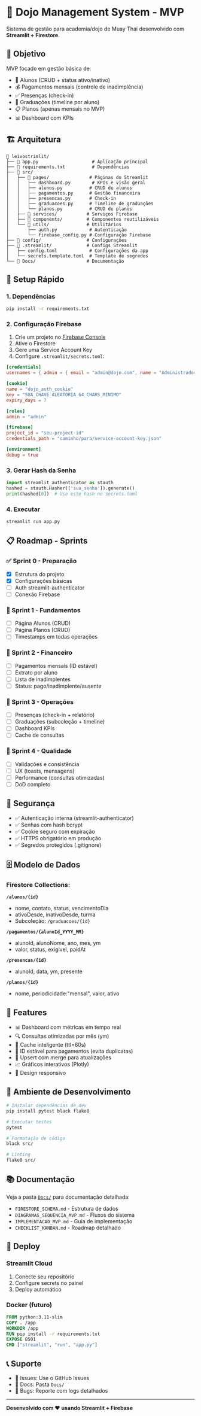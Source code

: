 # 🥋 Dojo Management System - MVP

Sistema de gestão para academia/dojo de Muay Thai desenvolvido com **Streamlit + Firestore**.

## 🎯 Objetivo

MVP focado em gestão básica de:
- 👥 Alunos (CRUD + status ativo/inativo)
- 💰 Pagamentos mensais (controle de inadimplência)
- ✅ Presenças (check-in)
- 🥋 Graduações (timeline por aluno)
- 📋 Planos (apenas mensais no MVP)
- 📊 Dashboard com KPIs

## 🏗️ Arquitetura

```
📁 leivostrimlit/
├── 📄 app.py                    # Aplicação principal
├── 📄 requirements.txt          # Dependências
├── 📁 src/
│   ├── 📁 pages/               # Páginas do Streamlit
│   │   ├── dashboard.py        # KPIs e visão geral
│   │   ├── alunos.py          # CRUD de alunos
│   │   ├── pagamentos.py      # Gestão financeira
│   │   ├── presencas.py       # Check-in
│   │   ├── graduacoes.py      # Timeline de graduações
│   │   └── planos.py          # CRUD de planos
│   ├── 📁 services/           # Serviços Firebase
│   ├── 📁 components/         # Componentes reutilizáveis
│   └── 📁 utils/              # Utilitários
│       ├── auth.py            # Autenticação
│       └── firebase_config.py # Configuração Firebase
├── 📁 config/                 # Configurações
├── 📁 .streamlit/             # Configs Streamlit
│   ├── config.toml            # Configurações da app
│   └── secrets.template.toml  # Template de segredos
└── 📁 Docs/                   # Documentação
```

## 🚀 Setup Rápido

### 1. Dependências
```bash
pip install -r requirements.txt
```

### 2. Configuração Firebase
1. Crie um projeto no [Firebase Console](https://console.firebase.google.com)
2. Ative o Firestore
3. Gere uma Service Account Key
4. Configure `.streamlit/secrets.toml`:

```toml
[credentials]
usernames = { admin = { email = "admin@dojo.com", name = "Administrador", password = "$2b$12$SEU_HASH_AQUI" } }

[cookie]
name = "dojo_auth_cookie"  
key = "SUA_CHAVE_ALEATORIA_64_CHARS_MINIMO"
expiry_days = 7

[roles]
admin = "admin"

[firebase]
project_id = "seu-project-id"
credentials_path = "caminho/para/service-account-key.json"

[environment]
debug = true
```

### 3. Gerar Hash da Senha
```python
import streamlit_authenticator as stauth
hashed = stauth.Hasher(['sua_senha']).generate()
print(hashed[0])  # Use este hash no secrets.toml
```

### 4. Executar
```bash
streamlit run app.py
```

## 📋 Roadmap - Sprints

### ✅ Sprint 0 - Preparação
- [x] Estrutura do projeto
- [x] Configurações básicas
- [ ] Auth streamlit-authenticator
- [ ] Conexão Firebase

### 🔄 Sprint 1 - Fundamentos
- [ ] Página Alunos (CRUD)
- [ ] Página Planos (CRUD)
- [ ] Timestamps em todas operações

### 📅 Sprint 2 - Financeiro
- [ ] Pagamentos mensais (ID estável)
- [ ] Extrato por aluno
- [ ] Lista de inadimplentes
- [ ] Status: pago/inadimplente/ausente

### 🎯 Sprint 3 - Operações
- [ ] Presenças (check-in + relatório)
- [ ] Graduações (subcoleção + timeline)
- [ ] Dashboard KPIs
- [ ] Cache de consultas

### 🚀 Sprint 4 - Qualidade
- [ ] Validações e consistência
- [ ] UX (toasts, mensagens)
- [ ] Performance (consultas otimizadas)
- [ ] DoD completo

## 🔐 Segurança

- ✅ Autenticação interna (streamlit-authenticator)
- ✅ Senhas com hash bcrypt
- ✅ Cookie seguro com expiração
- ✅ HTTPS obrigatório em produção
- ✅ Segredos protegidos (.gitignore)

## 🗄️ Modelo de Dados

### Firestore Collections:

**`/alunos/{id}`**
- nome, contato, status, vencimentoDia
- ativoDesde, inativoDesde, turma
- Subcoleção: `/graduacoes/{id}`

**`/pagamentos/{alunoId_YYYY_MM}`** 
- alunoId, alunoNome, ano, mes, ym
- valor, status, exigivel, paidAt

**`/presencas/{id}`**
- alunoId, data, ym, presente

**`/planos/{id}`**
- nome, periodicidade:"mensal", valor, ativo

## 🎨 Features

- 📊 Dashboard com métricas em tempo real
- 🔍 Consultas otimizadas por mês (ym)
- 💾 Cache inteligente (ttl=60s)
- 🎯 ID estável para pagamentos (evita duplicatas)
- 🔄 Upsert com merge para atualizações
- 📈 Gráficos interativos (Plotly)
- 📱 Design responsivo

## 🧪 Ambiente de Desenvolvimento

```bash
# Instalar dependências de dev
pip install pytest black flake8

# Executar testes
pytest

# Formatação de código
black src/

# Linting
flake8 src/
```

## 📚 Documentação

Veja a pasta [`Docs/`](Docs/) para documentação detalhada:
- `FIRESTORE_SCHEMA.md` - Estrutura de dados
- `DIAGRAMAS_SEQUENCIA_MVP.md` - Fluxos do sistema
- `IMPLEMENTACAO_MVP.md` - Guia de implementação
- `CHECKLIST_KANBAN.md` - Roadmap detalhado

## 🚀 Deploy

### Streamlit Cloud
1. Conecte seu repositório
2. Configure secrets no painel
3. Deploy automático

### Docker (futuro)
```dockerfile
FROM python:3.11-slim
COPY . /app
WORKDIR /app
RUN pip install -r requirements.txt
EXPOSE 8501
CMD ["streamlit", "run", "app.py"]
```

## 📞 Suporte

- 📧 Issues: Use o GitHub Issues
- 📖 Docs: Pasta `Docs/`
- 🐛 Bugs: Reporte com logs detalhados

---

**Desenvolvido com ❤️ usando Streamlit + Firebase**